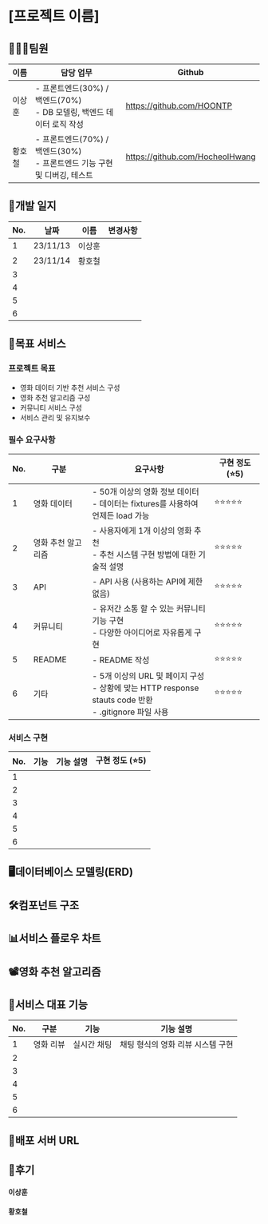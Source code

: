 # [프로젝트 이름]



> <!--[프로젝트 이름에 대한 설명]-->





## 🧑‍🤝‍🧑팀원

| 이름   | 담당 업무                                                    | Github                          |
| :----- | ------------------------------------------------------------ | ------------------------------- |
| 이상훈 | \- 프론트엔드(30%) / 백엔드(70%)<br />\- DB 모델링, 백엔드 데이터 로직 작성 | https://github.com/HOONTP       |
| 황호철 | - 프론트엔드(70%) / 백엔드(30%)<br />- 프론트엔드 기능 구현 및 디버깅, 테스트 | https://github.com/HocheolHwang |





## 📅개발 일지

| No.  | 날짜     | 이름   | 변경사항                     |
| ---- | -------- | ------ | ---------------------------- |
| 1    | 23/11/13 | 이상훈 | <!--Vue, Django 파일 생성--> |
| 2    | 23/11/14 | 황호철 | <!--README 작성-->           |
| 3    |          |        |                              |
| 4    |          |        |                              |
| 5    |          |        |                              |
| 6    |          |        |                              |





## 🥇목표 서비스

### 프로젝트 목표

- 영화 데이터 기반 추천 서비스 구성
- 영화 추천 알고리즘 구성
- 커뮤니티 서비스 구성
- 서비스 관리 및 유지보수



### 필수 요구사항

| No.  | 구분               | 요구사항                                                     | 구현 정도 (⭐5) |
| ---- | ------------------ | ------------------------------------------------------------ | -------------- |
| 1    | 영화 데이터        | - 50개 이상의 영화 정보 데이터<br />- 데이터는 fixtures를 사용하여 언제든 load 가능 | ⭐⭐⭐⭐⭐          |
| 2    | 영화 추천 알고리즘 | - 사용자에게 1개 이상의 영화 추천<br />- 추천 시스템 구현 방법에 대한 기술적 설명 | ⭐⭐⭐⭐⭐          |
| 3    | API                | - API 사용 (사용하는 API에 제한 없음)                        | ⭐⭐⭐⭐⭐          |
| 4    | 커뮤니티           | - 유저간 소통 할 수 있는 커뮤니티 기능 구현<br />- 다양한 아이디어로 자유롭게 구현 | ⭐⭐⭐⭐⭐          |
| 5    | README             | - README 작성                                                | ⭐⭐⭐⭐⭐          |
| 6    | 기타               | - 5개 이상의 URL 및 페이지 구성<br />- 상황에 맞는 HTTP response stauts code 반환<br />- .gitignore 파일 사용 | ⭐⭐⭐⭐⭐          |



### 서비스 구현

| No.  | 기능 | 기능 설명 | 구현 정도 (⭐5) |
| ---- | ---- | --------- | -------------- |
| 1    |      |           |                |
| 2    |      |           |                |
| 3    |      |           |                |
| 4    |      |           |                |
| 5    |      |           |                |
| 6    |      |           |                |





## 🖥️데이터베이스 모델링(ERD)

<!--[ERD 이미지]-->





## 🛠️컴포넌트 구조

<!--[컴포넌트 이미지]-->





## 📊서비스 플로우 차트

<!--[컴포넌트 이미지]-->





## 📽️영화 추천 알고리즘

<!--영화 추천 알고리즘에 대한 설명-->





## 📝서비스 대표 기능

<!--서비스 대표 기능에 대한 설명-->

| No.  | 구분      | 기능        | 기능 설명                         |
| ---- | --------- | ----------- | --------------------------------- |
| 1    | 영화 리뷰 | 실시간 채팅 | 채팅 형식의 영화 리뷰 시스템 구현 |
| 2    |           |             |                                   |
| 3    |           |             |                                   |
| 4    |           |             |                                   |
| 5    |           |             |                                   |
| 6    |           |             |                                   |



## 🔗배포 서버 URL

<!--배포 서버 URL-->





## 🍻후기

#### 이상훈

> <!--아쉬웠던 점-->

<!--이러쿵 저러쿵-->



> <!--재밌었던 점-->

<!--가나다라-->



> <!--느낀점-->

<!--응애-->





#### 황호철

> <!--아쉬웠던 점-->

<!--이러쿵 저러쿵-->



> <!--재밌었던 점-->

<!--가나다라-->



> <!--느낀점-->

<!--응애-->



